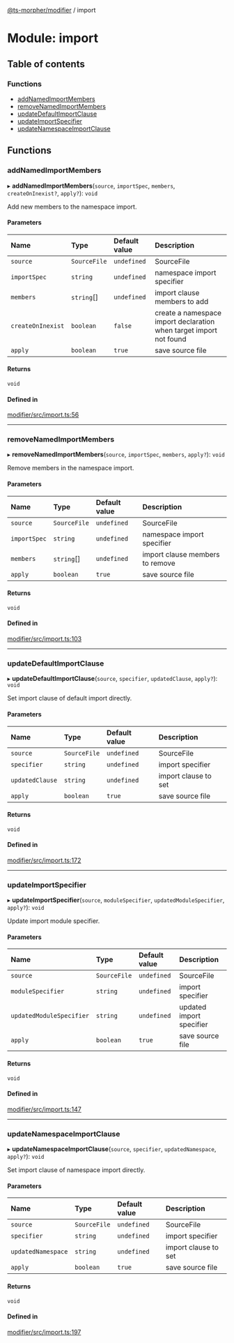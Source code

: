 [@ts-morpher/modifier](../README.md) / import

# Module: import

## Table of contents

### Functions

- [addNamedImportMembers](import.md#addnamedimportmembers)
- [removeNamedImportMembers](import.md#removenamedimportmembers)
- [updateDefaultImportClause](import.md#updatedefaultimportclause)
- [updateImportSpecifier](import.md#updateimportspecifier)
- [updateNamespaceImportClause](import.md#updatenamespaceimportclause)

## Functions

### addNamedImportMembers

▸ **addNamedImportMembers**(`source`, `importSpec`, `members`, `createOnInexist?`, `apply?`): `void`

Add new members to the namespace import.

#### Parameters

| Name | Type | Default value | Description |
| :------ | :------ | :------ | :------ |
| `source` | `SourceFile` | `undefined` | SourceFile |
| `importSpec` | `string` | `undefined` | namespace import specifier |
| `members` | `string`[] | `undefined` | import clause members to add |
| `createOnInexist` | `boolean` | `false` | create a namespace import declaration when target import not found |
| `apply` | `boolean` | `true` | save source file |

#### Returns

`void`

#### Defined in

[modifier/src/import.ts:56](https://github.com/linbudu599/morpher/blob/98d4a1f/packages/modifier/src/import.ts#L56)

___

### removeNamedImportMembers

▸ **removeNamedImportMembers**(`source`, `importSpec`, `members`, `apply?`): `void`

Remove members in the namespace import.

#### Parameters

| Name | Type | Default value | Description |
| :------ | :------ | :------ | :------ |
| `source` | `SourceFile` | `undefined` | SourceFile |
| `importSpec` | `string` | `undefined` | namespace import specifier |
| `members` | `string`[] | `undefined` | import clause members to remove |
| `apply` | `boolean` | `true` | save source file |

#### Returns

`void`

#### Defined in

[modifier/src/import.ts:103](https://github.com/linbudu599/morpher/blob/98d4a1f/packages/modifier/src/import.ts#L103)

___

### updateDefaultImportClause

▸ **updateDefaultImportClause**(`source`, `specifier`, `updatedClause`, `apply?`): `void`

Set import clause of default import directly.

#### Parameters

| Name | Type | Default value | Description |
| :------ | :------ | :------ | :------ |
| `source` | `SourceFile` | `undefined` | SourceFile |
| `specifier` | `string` | `undefined` | import specifier |
| `updatedClause` | `string` | `undefined` | import clause to set |
| `apply` | `boolean` | `true` | save source file |

#### Returns

`void`

#### Defined in

[modifier/src/import.ts:172](https://github.com/linbudu599/morpher/blob/98d4a1f/packages/modifier/src/import.ts#L172)

___

### updateImportSpecifier

▸ **updateImportSpecifier**(`source`, `moduleSpecifier`, `updatedModuleSpecifier`, `apply?`): `void`

Update import module specifier.

#### Parameters

| Name | Type | Default value | Description |
| :------ | :------ | :------ | :------ |
| `source` | `SourceFile` | `undefined` | SourceFile |
| `moduleSpecifier` | `string` | `undefined` | import specifier |
| `updatedModuleSpecifier` | `string` | `undefined` | updated import specifier |
| `apply` | `boolean` | `true` | save source file |

#### Returns

`void`

#### Defined in

[modifier/src/import.ts:147](https://github.com/linbudu599/morpher/blob/98d4a1f/packages/modifier/src/import.ts#L147)

___

### updateNamespaceImportClause

▸ **updateNamespaceImportClause**(`source`, `specifier`, `updatedNamespace`, `apply?`): `void`

Set import clause of namespace import directly.

#### Parameters

| Name | Type | Default value | Description |
| :------ | :------ | :------ | :------ |
| `source` | `SourceFile` | `undefined` | SourceFile |
| `specifier` | `string` | `undefined` | import specifier |
| `updatedNamespace` | `string` | `undefined` | import clause to set |
| `apply` | `boolean` | `true` | save source file |

#### Returns

`void`

#### Defined in

[modifier/src/import.ts:197](https://github.com/linbudu599/morpher/blob/98d4a1f/packages/modifier/src/import.ts#L197)
